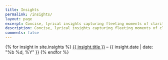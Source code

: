 ```yaml
---
title: Insights
permalink: /insights/
layout: page
excerpt: Concise, lyrical insights capturing fleeting moments of clarity and wisdom.
description: Concise, lyrical insights capturing fleeting moments of clarity and wisdom.
comments: false
---
```


{% for insight in site.insights %}
<a href="{{ insight.url }}">{{ insight.title }}</a> – {{ insight.date | date:
"%b %d, %Y" }} {% endfor %}
